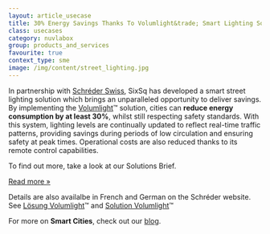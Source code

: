 ```yaml
---
layout: article_usecase
title: 30% Energy Savings Thanks To Volumlight&trade; Smart Lighting Solution
class: usecases
category: nuvlabox
group: products_and_services
favourite: true
context_type: sme
image: /img/content/street_lighting.jpg
---
```

In partnership with [Schréder Swiss](http://www.schreder.com/fr-ch), SixSq has developed a smart street lighting solution which brings an unparalleled opportunity to deliver savings.  By implementing the [Volumlight](http://www.schreder.com/fr-ch/aboutus/Volumlight)&trade; solution, cities can **reduce energy consumption by at least 30%**, whilst still respecting safety standards. With this system, lighting levels are continually updated to reflect real-time traffic patterns, providing savings during periods of low circulation and ensuring safety at peak times. Operational costs are also reduced thanks to its remote control capabilities.

To find out more, take a look at our Solutions Brief.

<a href="https://cdn2.hubspot.net/hubfs/475360/Data%20Pack/Solutions%20Brief/NuvlaBox%20Smart%20Street%20Lighting%20Application.pdf" class="btn btn-primary btn-lg">
      Read more &raquo;</a>

Details are also availalbe in French and German on the Schréder website. See [Lösung Volumlight](http://www.schreder.com/de-ch/aboutus/losung-volumlight)&trade; and [Solution Volumlight](http://www.schreder.com/fr-ch/aboutus/Volumlight)&trade;

For more on **Smart Cities**, check out our [blog](http://media.sixsq.com/blog/what-is-a-smart-city).